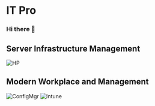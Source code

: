 # IT Pro
### Hi there 👋
## Server Infrastructure Management
![HP](https://img.shields.io/badge/HPE-Administrator-007DB8?style=for-the-badge&logo=hp)

## Modern Workplace and Management
![ConfigMgr](https://img.shields.io/badge/ConfigMgr-Administrator-007DB8?style=for-the-badge&logo=windows)
![Intune](https://img.shields.io/badge/Intune-Administrator-007DB8?style=for-the-badge&logo=microsoft)

<!--
**jays1ngh/jays1ngh** is a ✨ _special_ ✨ repository because its `README.md` (this file) appears on your GitHub profile.

Here are some ideas to get you started:

- 🔭 I’m currently working on ...
- 🌱 I’m currently learning ...
- 👯 I’m looking to collaborate on ...
- 🤔 I’m looking for help with ...
- 💬 Ask me about ...
- 📫 How to reach me: ...
- 😄 Pronouns: ...
- ⚡ Fun fact: ...
-->

